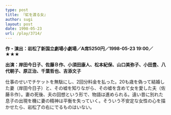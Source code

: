 ```yaml
---
type: post
title: 『虹を渡る女』
author: sugi
layout: post
date: 1998-05-23
url: /play/3714/
---
```

**作・演出：岩松了新国立劇場小劇場／A席5250円／1998-05-23 19:00／★★★**

**出演：岸田今日子、佐藤Ｂ作、小須田康人、松本紀保、山口美弥子、小田豊、八代朝子、原正治、千葉哲也、吉添文子**

仕事のせいでチケットを無駄にし、2回分料金を払った。20も歳を偽って結婚した妻（岸田今日子）と、その嘘を知りながら、その嘘を含めて女を愛した夫（佐藤Ｂ作）。妻の死後、夫の回想という形で、物語は進められる。遠い昔に別れた息子の出現を機に妻の精神は平衡を失っていく。そういう不安定な女性の心を描かせたら、岩松了の右にでるものはいない。

